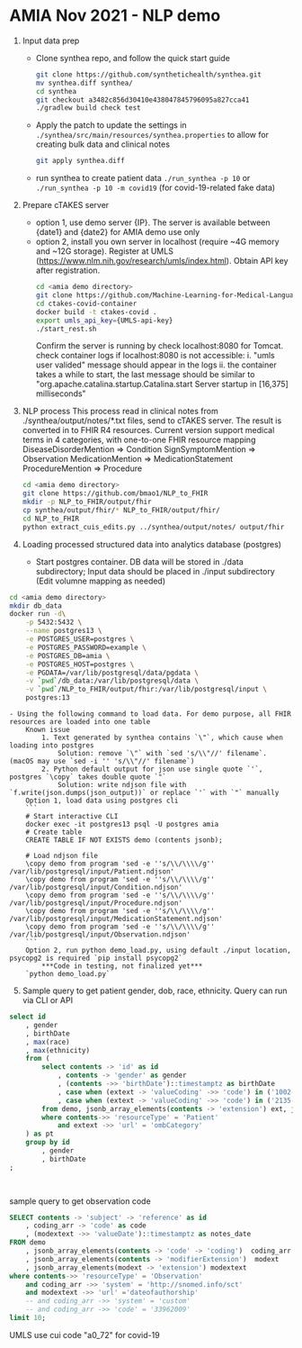 # AMIA Nov 2021 - NLP demo

1. Input data prep
	- Clone synthea repo, and follow the quick start guide
		```bash
		git clone https://github.com/synthetichealth/synthea.git
		mv synthea.diff synthea/
		cd synthea
		git checkout a3482c856d30410e438047845796095a827cca41
		./gradlew build check test
		```
	- Apply the patch to update the settings in `./synthea/src/main/resources/synthea.properties` to allow for creating bulk data and clinical notes 
		```bash
		git apply synthea.diff
		```
		
	- run synthea to create patient data
		`./run_synthea -p 10` or `./run_synthea -p 10 -m covid19` (for covid-19-related fake data)

2. Prepare cTAKES server
	- option 1, use demo server {IP}. The server is available between {date1} and {date2} for AMIA demo use only
	- option 2, install you own server in localhost (require ~4G memory and ~12G storage). 
		Register at UMLS (https://www.nlm.nih.gov/research/umls/index.html). Obtain API key after registration.
		```bash
		cd <amia demo directory>
		git clone https://github.com/Machine-Learning-for-Medical-Language/ctakes-covid-container   # Private repo ?
		cd ctakes-covid-container
		docker build -t ctakes-covid .
		export umls_api_key={UMLS-api-key}
		./start_rest.sh
		```
		Confirm the server is running by check localhost:8080 for Tomcat.
		check container logs if localhost:8080 is not accessible:
			i. "umls user valided" message should appear in the logs
			ii. the container takes a while to start, the last message should be similar to "org.apache.catalina.startup.Catalina.start Server startup in [16,375] milliseconds"


3. NLP process
	This process read in clinical notes from ./synthea/output/notes/\*.txt files, send to cTAKES server. The result is converted in to FHIR R4 resources.
	Current version support medical terms in 4 categories, with one-to-one FHIR resource mapping 
  		DiseaseDisorderMention => Condition
  		SignSymptomMention => Observation
  		MedicationMention => MedicationStatement
  		ProcedureMention => Procedure
  	```bash
	cd <amia demo directory>
  	git clone https://github.com/bmao1/NLP_to_FHIR
	mkdir -p NLP_to_FHIR/output/fhir
	cp synthea/output/fhir/* NLP_to_FHIR/output/fhir/
  	cd NLP_to_FHIR
  	python extract_cuis_edits.py ../synthea/output/notes/ output/fhir
  	```

4. Loading processed structured data into analytics database (postgres)
	- Start postgres container. DB data will be stored in ./data subdirectory; Input data should be placed in ./input subdirectory (Edit volumne mapping as needed)
```bash
cd <amia demo directory>
mkdir db_data
docker run -d\
    -p 5432:5432 \
    --name postgres13 \
    -e POSTGRES_USER=postgres \
    -e POSTGRES_PASSWORD=example \
    -e POSTGRES_DB=amia \
    -e POSTGRES_HOST=postgres \
    -e PGDATA=/var/lib/postgresql/data/pgdata \
    -v `pwd`/db_data:/var/lib/postgresql/data \
    -v `pwd`/NLP_to_FHIR/output/fhir:/var/lib/postgresql/input \
    postgres:13
```

	- Using the following command to load data. For demo purpose, all FHIR resources are loaded into one table
		Known issue
			1. Text generated by synthea contains `\"`, which cause when loading into postgres
				Solution: remove `\"` with `sed 's/\\"//' filename`. (macOS may use `sed -i '' 's/\\"//' filename`)
			2. Python default output for json use single quote `'`, postgres `\copy` takes double quote `"`
				Solution: write ndjson file with `f.write(json.dumps(json_output))` or replace `'` with `"` manually
		Option 1, load data using postgres cli 
		```
		# Start interactive CLI 
		docker exec -it postgres13 psql -U postgres amia
		# Create table 
		CREATE TABLE IF NOT EXISTS demo (contents jsonb);
		
		# Load ndjson file 
		\copy demo from program 'sed -e ''s/\\/\\\\/g'' /var/lib/postgresql/input/Patient.ndjson'
		\copy demo from program 'sed -e ''s/\\/\\\\/g'' /var/lib/postgresql/input/Condition.ndjson'
		\copy demo from program 'sed -e ''s/\\/\\\\/g'' /var/lib/postgresql/input/Procedure.ndjson'
		\copy demo from program 'sed -e ''s/\\/\\\\/g'' /var/lib/postgresql/input/MedicationStatement.ndjson'
		\copy demo from program 'sed -e ''s/\\/\\\\/g'' /var/lib/postgresql/input/Observation.ndjson'
		```
		Option 2, run python demo_load.py, using default ./input location, psycopg2 is required `pip install psycopg2`
			***Code in testing, not finalized yet***
		`python demo_load.py`
 	

5. Sample query to get patient gender, dob, race, ethnicity. Query can run via CLI or API
```sql
select id
	, gender
	, birthDate
	, max(race)
	, max(ethnicity)
	from (
		select contents -> 'id' as id
			, contents -> 'gender' as gender
			, (contents ->> 'birthDate')::timestamptz as birthDate
			, case when (extext -> 'valueCoding' ->> 'code') in ('1002-5','2028-9','2054-5','2076-8','2106-3') then (extext -> 'valueCoding' ->> 'display') else '' end as race
			, case when (extext -> 'valueCoding' ->> 'code') in ('2135-2','2186-5') then (extext -> 'valueCoding' ->> 'display') else '' end as ethnicity
		from demo, jsonb_array_elements(contents -> 'extension') ext, jsonb_array_elements(ext -> 'extension') extext
		where contents->> 'resourceType' = 'Patient' 
			and extext ->> 'url' = 'ombCategory'
	) as pt
	group by id
		, gender
		, birthDate
;

	
```

sample query to get observation code
```sql
SELECT contents -> 'subject' -> 'reference' as id 
	, coding_arr -> 'code' as code
	, (modextext ->> 'valueDate')::timestamptz as notes_date
FROM demo
	, jsonb_array_elements(contents -> 'code' -> 'coding')  coding_arr
	, jsonb_array_elements(contents -> 'modifierExtension')  modext
	, jsonb_array_elements(modext -> 'extension') modextext
where contents->> 'resourceType' = 'Observation' 
	and coding_arr ->> 'system' = 'http://snomed.info/sct'
	and modextext ->> 'url' ='dateofauthorship'
	-- and coding_arr ->> 'system' = 'custom' 
	-- and coding_arr ->> 'code' = '33962009'
limit 10;
```
UMLS use cui code "a0_72" for covid-19






